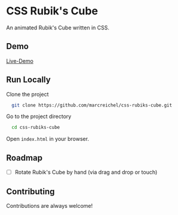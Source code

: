# CSS Rubik's Cube

An animated Rubik's Cube written in CSS.


## Demo

[Live-Demo](https://marcreichel.github.io/css-rubiks-cube/)


## Run Locally

Clone the project

```bash
  git clone https://github.com/marcreichel/css-rubiks-cube.git
```

Go to the project directory

```bash
  cd css-rubiks-cube
```

Open `index.html` in your browser.


## Roadmap

* [ ] Rotate Rubik's Cube by hand (via drag and drop or touch)


## Contributing

Contributions are always welcome!
